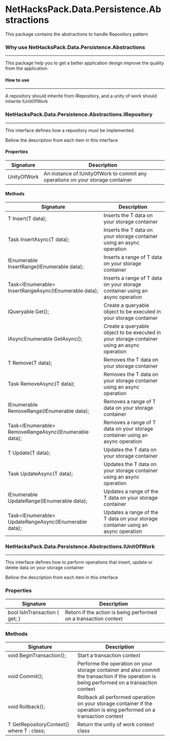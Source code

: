 ﻿NetHacksPack.Data.Persistence.Abstractions
=====================
This package contains the abstractions to handle Repository pattern

### Why use NetHacksPack.Data.Persistence.Abstractions
---

This package help you to get a better application design improve the quality from the application.

#### How to use
---
A repository should inherite from IRepository<TEntity>, and a unity of work should inherite IUnitOfWork<TDataContext>

### NetHacksPack.Data.Persistence.Abstractions.IRepository<TEntity>
---
This interface defines how a repository must be implemented.

Bellow the description from each item in this interface

#### Properties

Signature    | Description
------------ | -------------
UnityOfWork | An instance of IUnityOfWork to commit any operations on your storage container

#### Methods

Signature    | Description
------------ | -------------
T Insert(T data); | Inserts the T data on your storage container
Task<T> InsertAsync(T data); | Inserts the T data on your storage container using an async operation
IEnumerable<T> InsertRange(IEnumerable<T> data); | Inserts a range of T data on your storage container
Task<IEnumerable<T>> InsertRangeAsync(IEnumerable<T> data); | Inserts a range of T data on your storage container using an async operation
IQueryable<T> Get(); | Create a queryable object to be executed in your storage container
IAsyncEnumerable<T> GetAsync(); | Create a queryable object to be executed in your storage container using an async operation
T Remove(T data); | Removes the T data on your storage container
Task<T> RemoveAsync(T data); | Removes the T data on your storage container using an async operation
IEnumerable<T> RemoveRange(IEnumerable<T> data); | Removes a range of T data on your storage container
Task<IEnumerable<T>> RemoveRangeAsync(IEnumerable<T> data); | Removes a range of T data on your storage container using an async operation
T Update(T data); | Updates the T data on your storage container
Task<T> UpdateAsync(T data); | Updates the T data on your storage container using an async operation
IEnumerable<T> UpdateRange(IEnumerable<T> data); | Updates a range of the T data on your storage container
Task<IEnumerable<T>> UpdateRangeAsync(IEnumerable<T> data); | Updates a range of the T data on your storage container using an async operation


### NetHacksPack.Data.Persistence.Abstractions.IUnitOfWork<TDataContext>
---
This  interface defines how to perform operations that insert, update or delete data on your storage container

Bellow the description from each item in this interface

### Properties

Signature    | Description
------------ | -------------
bool IsInTransaction { get; } | Retorn if the action is being performed on a transaction context

### Methods

Signature    | Description
------------ | -------------
void BeginTransaction(); | Start a transaction context
void Commit(); | Performe the operation on your storage container and also commit the transaction if the operation is being performed on a transaction context
void Rollback(); | Rollback all performed operation on your storage container if the operation is eing performed on a transaction context
T GetRepositoryContext<T>() where T : class; | Return the unity of work context class 